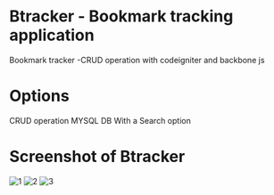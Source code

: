 # Btracker - Bookmark tracking application

Bookmark tracker -CRUD operation with codeigniter and backbone js

# Options

CRUD operation
MYSQL DB
With a Search option

# Screenshot of Btracker

![1](https://user-images.githubusercontent.com/47137116/126059884-64bfb0ae-87ea-4fc9-bc3c-9d492e814904.jpg)
![2](https://user-images.githubusercontent.com/47137116/126059888-ac14daa9-eb8c-4d10-a152-1ea871837425.JPG)
![3](https://user-images.githubusercontent.com/47137116/126059890-07933cd5-be15-4668-b992-5ea285b72ea6.JPG)
